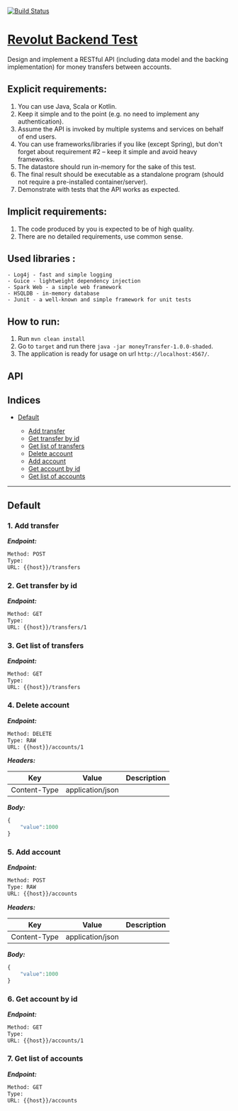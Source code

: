 [![Build Status](https://travis-ci.org/andrewponomarev/moneyTransfer.svg?branch=master)](https://travis-ci.org/andrewponomarev/moneyTransfer)
# [Revolut Backend Test](https://drive.google.com/file/d/1Rhk07_MT5WP_5f-lF0LxkJKt5pPM8SKd/view)
Design and implement a RESTful API (including data model and the backing implementation)
for money transfers between accounts.

## Explicit requirements:
1. You can use Java, Scala or Kotlin.
2. Keep it simple and to the point (e.g. no need to implement any authentication).
3. Assume the API is invoked by multiple systems and services on behalf of end users.
4. You can use frameworks/libraries if you like (except Spring), but don't forget about
requirement #2 – keep it simple and avoid heavy frameworks.
5. The datastore should run in-memory for the sake of this test.
6. The final result should be executable as a standalone program (should not require
a pre-installed container/server).
7. Demonstrate with tests that the API works as expected.

## Implicit requirements:
1. The code produced by you is expected to be of high quality.
2. There are no detailed requirements, use common sense.

## Used libraries :
    - Log4j - fast and simple logging
    - Guice - lightweight dependency injection
    - Spark Web - a simple web framework
    - HSQLDB - in-memory database
    - Junit - a well-known and simple framework for unit tests

## How to run:
1. Run `mvn clean install`
2. Go to `target` and run there `java -jar moneyTransfer-1.0.0-shaded`. 
3. The application is ready for usage on url `http://localhost:4567/`.

## API
## Indices

* [Default](#default)

  * [Add transfer](#1-add-transfer)
  * [Get transfer by id](#2-get-transfer-by-id)
  * [Get list of transfers](#3-get-list-of-transfers)
  * [Delete account](#4-delete-account)
  * [Add account](#5-add-account)
  * [Get account by id](#6-get-account-by-id)
  * [Get list of accounts](#7-get-list-of-accounts)


--------


## Default



### 1. Add transfer



***Endpoint:***

```bash
Method: POST
Type: 
URL: {{host}}/transfers
```



### 2. Get transfer by id



***Endpoint:***

```bash
Method: GET
Type: 
URL: {{host}}/transfers/1
```



### 3. Get list of transfers



***Endpoint:***

```bash
Method: GET
Type: 
URL: {{host}}/transfers
```



### 4. Delete account



***Endpoint:***

```bash
Method: DELETE
Type: RAW
URL: {{host}}/accounts/1
```


***Headers:***

| Key | Value | Description |
| --- | ------|-------------|
| Content-Type | application/json |  |



***Body:***

```js        
{
	"value":1000
}
```



### 5. Add account



***Endpoint:***

```bash
Method: POST
Type: RAW
URL: {{host}}/accounts
```


***Headers:***

| Key | Value | Description |
| --- | ------|-------------|
| Content-Type | application/json |  |



***Body:***

```js        
{
	"value":1000
}
```



### 6. Get account by id



***Endpoint:***

```bash
Method: GET
Type: 
URL: {{host}}/accounts/1
```



### 7. Get list of accounts



***Endpoint:***

```bash
Method: GET
Type: 
URL: {{host}}/accounts
```